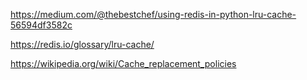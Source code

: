 https://medium.com/@thebestchef/using-redis-in-python-lru-cache-56594df3582c

https://redis.io/glossary/lru-cache/

https://wikipedia.org/wiki/Cache_replacement_policies
